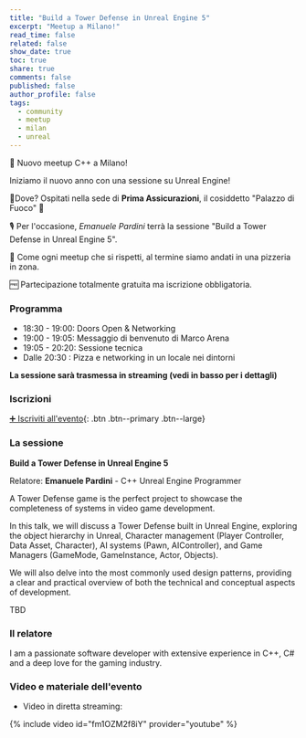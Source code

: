 ```yaml
---
title: "Build a Tower Defense in Unreal Engine 5"
excerpt: "Meetup a Milano!"
read_time: false
related: false
show_date: true
toc: true
share: true
comments: false
published: false
author_profile: false
tags:
  - community
  - meetup
  - milan
  - unreal
---
```


🥳 Nuovo meetup C++ a Milano!

Iniziamo il nuovo anno con una sessione su Unreal Engine! 

📌Dove? Ospitati nella sede di **Prima Assicurazioni**, il cosiddetto "Palazzo di Fuoco" 🤩

🎙️ Per l'occasione, *Emanuele Pardini* terrà la sessione "Build a Tower Defense in Unreal Engine 5".

🍕 Come ogni meetup che si rispetti, al termine siamo andati in una pizzeria in zona.

🆓 Partecipazione totalmente gratuita ma iscrizione obbligatoria.

### Programma

- 18:30 - 19:00: Doors Open & Networking
- 19:00 - 19:05: Messaggio di benvenuto di Marco Arena
- 19:05 - 20:20: Sessione tecnica
- Dalle 20:30  : Pizza e networking in un locale nei dintorni

**La sessione sarà trasmessa in streaming (vedi in basso per i dettagli)**

### Iscrizioni

[➕ Iscriviti all'evento](https://italiancpp-0225.eventbrite.it/){: .btn .btn--primary .btn--large}

### La sessione

**Build a Tower Defense in Unreal Engine 5** 

Relatore: **Emanuele Pardini** - C++ Unreal Engine Programmer

A Tower Defense game is the perfect project to showcase the completeness of systems in video game development.

In this talk, we will discuss a Tower Defense built in Unreal Engine, exploring the object hierarchy in Unreal, Character management (Player Controller, Data Asset, Character), AI systems (Pawn, AIController), and Game Managers (GameMode, GameInstance, Actor, Objects).

We will also delve into the most commonly used design patterns, providing a clear and practical overview of both the technical and conceptual aspects of development.

TBD

### Il relatore

I am a passionate software developer with extensive experience in C++, C# and a deep love for the gaming industry.

### Video e materiale dell'evento

- Video in diretta streaming:

{% include video id="fm1OZM2f8iY" provider="youtube" %}